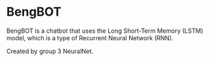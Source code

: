 # BengBOT
BengBOT is a chatbot that uses the Long Short-Term Memory (LSTM) model, which is a type of Recurrent Neural Network (RNN).

Created by group 3 NeuralNet.
